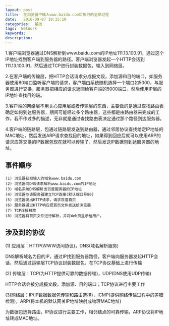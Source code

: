 ```yaml
---
layout: post
title:  在浏览器中输入www.baidu.com后执行的全部过程
date:   2016-09-07 19:15:10
categories:  基础
tags:  NetWork
keywords: 
description:         
---
```


1.客户端浏览器通过DNS解析到www.baidu.com的IP地址111.13.100.91，通过这个IP地址找到客户端到服务器的路径。客户端浏览器发起一个HTTP会话到111.13.100.91，然后通过TCP进行封装数据包，输入到网络层。 

2.在客户端的传输层，把HTTP会话请求分成报文段，添加源和目的端口，如服务器使用80端口监听客户端的请求，客户端由系统随机选择一个端口如5000，与服务器进行交换，服务器把相应的请求返回给客户端的5000端口。然后使用IP层的IP地址查找目的端。 

3.客户端的网络层不用关心应用层或者传输层的东西，主要做的是通过查找路由表确定如何到达服务器，期间可能经过多个路由器，这些都是由路由器来完成的工作，我不作过多的描述，无非就是通过查找路由表决定通过那个路径到达服务器。 

4.客户端的链路层，包通过链路层发送到路由器，通过邻居协议查找给定IP地址的MAC地址，然后发送ARP请求查找目的地址，如果得到回应后就可以使用ARP的请求应答交换的IP数据包现在就可以传输了，然后发送IP数据包到达服务器的地址。

## 事件顺序
```
(1) 浏览器获取输入的域名www.baidu.com 
(2) 浏览器向DNS请求解析www.baidu.com的IP地址 
(3) 域名系统DNS解析出百度服务器的IP地址 
(4) 浏览器与该服务器建立TCP连接(默认端口号80) 
(5) 浏览器发出HTTP请求，请求百度首页 
(6) 服务器通过HTTP响应把首页文件发送给浏览器 
(7) TCP连接释放 
(8) 浏览器将首页文件进行解析，并将Web页显示给用户。
```

## 涉及到的协议

(1) 应用层：HTTP(WWW访问协议)，DNS(域名解析服务) 

DNS解析域名为目的IP，通过IP找到服务器路径，客户端向服务器发起HTTP会话，然后通过运输层TCP协议封装数据包，在TCP协议基础上进行传输

(2) 传输层：TCP(为HTTP提供可靠的数据传输)，UDP(DNS使用UDP传输) 

HTTP会话会被分成报文段，添加源、目的端口；TCP协议进行主要工作

(3)网络层：IP(IP数据数据包传输和路由选择)，ICMP(提供网络传输过程中的差错检测)，ARP(将本机的默认网关IP地址映射成物理MAC地址) 

为数据包选择路由，IP协议进行主要工作，相邻结点的可靠传输，ARP协议将IP地址转成MAC地址。